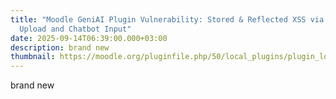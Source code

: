 ```yaml
---
title: "Moodle GeniAI Plugin Vulnerability: Stored & Reflected XSS via PDF
  Upload and Chatbot Input"
date: 2025-09-14T06:39:00.000+03:00
description: brand new
thumbnail: https://moodle.org/pluginfile.php/50/local_plugins/plugin_logo/3267/icon.png?preview=thumb
---
```

brand new
